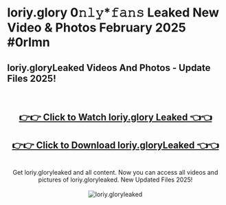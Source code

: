 # loriy.glory 0𝚗𝚕𝚢*𝚏𝚊𝚗𝚜 Leaked New Video & Photos February 2025 #0rlmn

<h2>loriy.gloryLeaked Videos And Photos - Update Files 2025!</h2>
<br>
<div align="center">
<h2><a href="https://mediaupload.pro?title=loriy.glory&ref=11F" rel="nofollow">👉👉 Click to Watch loriy.glory Leaked 👈👈</a></h2>
<h2><a href="https://mediaupload.pro?title=loriy.glory&ref=11F" rel="nofollow">👉👉 Click to Download loriy.gloryLeaked 👈👈</a></h2>
<br>
Get loriy.gloryleaked and all content. Now you can access all videos and pictures of loriy.gloryleaked. New Updated Files 2025!
<br>
<br>
<a href="https://mediaupload.pro?title=loriy.glory&ref=11F" rel="nofollow" data-target="animated-image.originalLink"><img src="https://i.ibb.co/Gkj2r4b/banner.png" alt="loriy.gloryleaked" style="max-width: 100%; display: inline-block;" data-target="animated-image.originalImage"></a>
</div>
<br>

